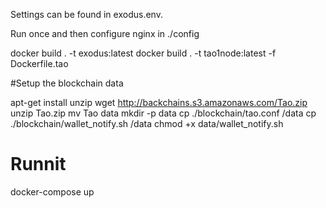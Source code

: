 Settings can be found in exodus.env.

Run once and then configure nginx in ./config

docker build . -t exodus:latest 
docker build . -t tao1node:latest -f Dockerfile.tao 

#Setup the blockchain data

apt-get install unzip
wget http://backchains.s3.amazonaws.com/Tao.zip 
unzip Tao.zip 
mv Tao data
mkdir -p data
cp ./blockchain/tao.conf /data
cp ./blockchain/wallet_notify.sh /data
chmod +x data/wallet_notify.sh

# Runnit
docker-compose up
